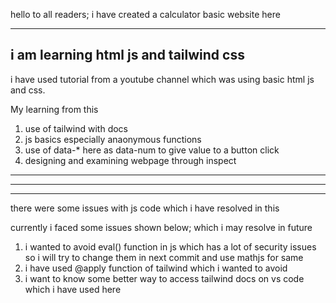 hello to all readers; i have created a calculator basic website here
***
i am learning html js and tailwind css
---
i have used tutorial from a youtube channel which was using basic html js and css.

My learning from this

1) use of tailwind with docs
2) js basics especially anaonymous functions
3) use of data-* here as data-num to give value to a button click
4) designing and examining webpage through inspect


***
***
***
there were some issues with js code which i have resolved in this

currently i faced some issues shown below; which i may resolve in future
1) i wanted to avoid eval() function in js which has a lot of security issues so i will try to change them in next commit and use mathjs for same
2) i have used @apply function of tailwind which i wanted to avoid
3) i want to know some better way to access tailwind docs on vs code which i have used here

